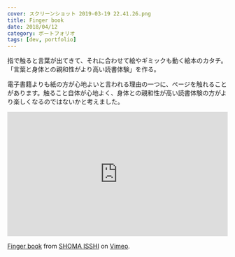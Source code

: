 ```yaml
---
cover: スクリーンショット 2019-03-19 22.41.26.png
title: Finger book
date: 2018/04/12
category: ポートフォリオ
tags: [dev, portfolio]
---
```


指で触ると言葉が出てきて、それに合わせて絵やギミックも動く絵本のカタチ。「言葉と身体との親和性がより高い読書体験」を作る。

<!--more-->

電子書籍よりも紙の方が心地よいと言われる理由の一つに、ページを触れることがあります。触ること自体が心地よく、身体との親和性が高い読書体験の方がより楽しくなるのではないかと考えました。

<div style="padding:56.25% 0 0 0;position:relative;"><iframe src="https://player.vimeo.com/video/272274879?h=99cdfa09d0" style="position:absolute;top:0;left:0;width:100%;height:100%;" frameborder="0" allow="autoplay; fullscreen; picture-in-picture" allowfullscreen></iframe></div><script src="https://player.vimeo.com/api/player.js"></script>
<p><a href="https://vimeo.com/272274879">Finger book</a> from <a href="https://vimeo.com/user52877336">SHOMA ISSHI</a> on <a href="https://vimeo.com">Vimeo</a>.</p>